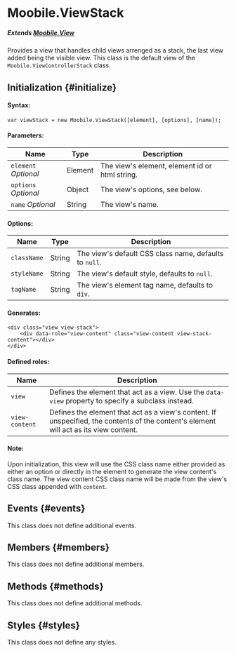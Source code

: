 Moobile.ViewStack
================================================================================

##### Extends [Moobile.View](../View/View.md)

Provides a view that handles child views arrenged as a stack, the last view added being the visible view. This class is the default view of the `Moobile.ViewControllerStack` class.


Initialization {#initialize}
--------------------------------------------------------------------------------

#### Syntax:

	var viewStack = new Moobile.ViewStack([element], [options], [name]);

#### Parameters:

Name                 | Type    | Description
-------------------- | ------- | -----------
`element` *Optional* | Element | The view's element, element id or html string.
`options` *Optional* | Object  | The view's options, see below.
`name`    *Optional* | String  | The view's name.

#### Options:

Name        | Type   | Description
----------- | ------ | -----------
`className` | String | The view's default CSS class name, defaults to `null`.
`styleName` | String | The view's default style, defaults to `null`.
`tagName`   | String | The view's element tag name, defaults to `div`.

#### Generates:

	<div class="view view-stack">
		<div data-role="view-content" class="view-content view-stack-content"></div>
	</div>

#### Defined roles:

Name           | Description
-------------- | -----------
`view`         | Defines the element that act as a view. Use the `data-view` property to specify a subclass instead.
`view-content` | Defines the element that act as a view's content. If unspecified, the contents of the content's element will act as its view content.

#### Note:

Upon initialization, this view will use the CSS class name either provided as either an option or directly in the element to generate the view content's class name. The view content CSS class name will be made from the view's CSS class appended with `content`.

Events {#events}
--------------------------------------------------------------------------------

This class does not define additional events.

Members {#members}
--------------------------------------------------------------------------------

This class does not define additional members.

Methods {#methods}
--------------------------------------------------------------------------------

This class does not define additional methods.

Styles {#styles}
--------------------------------------------------------------------------------

This class does not define any styles.

